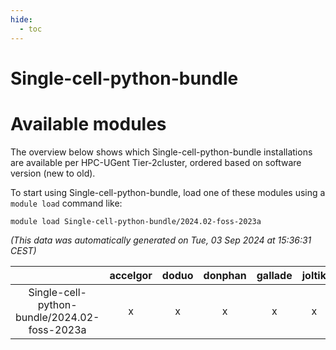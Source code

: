 ```yaml
---
hide:
  - toc
---
```


Single-cell-python-bundle
=========================

# Available modules


The overview below shows which Single-cell-python-bundle installations are available per HPC-UGent Tier-2cluster, ordered based on software version (new to old).

To start using Single-cell-python-bundle, load one of these modules using a `module load` command like:

```shell
module load Single-cell-python-bundle/2024.02-foss-2023a
```

*(This data was automatically generated on Tue, 03 Sep 2024 at 15:36:31 CEST)*  

| |accelgor|doduo|donphan|gallade|joltik|shinx|skitty|
| :---: | :---: | :---: | :---: | :---: | :---: | :---: | :---: |
|Single-cell-python-bundle/2024.02-foss-2023a|x|x|x|x|x|x|x|
